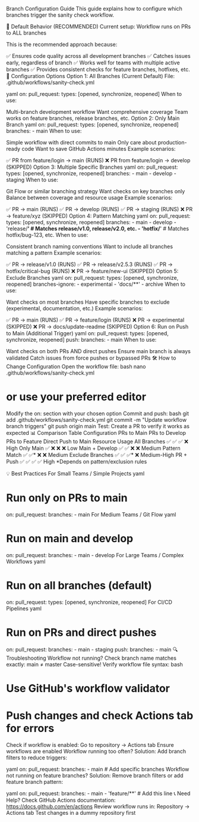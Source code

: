 Branch Configuration Guide
This guide explains how to configure which branches trigger the sanity check workflow.

🎯 Default Behavior (RECOMMENDED)
Current setup: Workflow runs on PRs to ALL branches

This is the recommended approach because:

✅ Ensures code quality across all development branches
✅ Catches issues early, regardless of branch
✅ Works well for teams with multiple active branches
✅ Provides consistent checks for feature branches, hotfixes, etc.
🔧 Configuration Options
Option 1: All Branches (Current Default)
File: .github/workflows/sanity-check.yml

yaml
on:
  pull_request:
    types: [opened, synchronize, reopened]
When to use:

Multi-branch development workflow
Want comprehensive coverage
Team works on feature branches, release branches, etc.
Option 2: Only Main Branch
yaml
on:
  pull_request:
    types: [opened, synchronize, reopened]
    branches:
      - main
When to use:

Simple workflow with direct commits to main
Only care about production-ready code
Want to save GitHub Actions minutes
Example scenarios:

✅ PR from feature/login → main (RUNS)
❌ PR from feature/login → develop (SKIPPED)
Option 3: Multiple Specific Branches
yaml
on:
  pull_request:
    types: [opened, synchronize, reopened]
    branches:
      - main
      - develop
      - staging
When to use:

Git Flow or similar branching strategy
Want checks on key branches only
Balance between coverage and resource usage
Example scenarios:

✅ PR → main (RUNS)
✅ PR → develop (RUNS)
✅ PR → staging (RUNS)
❌ PR → feature/xyz (SKIPPED)
Option 4: Pattern Matching
yaml
on:
  pull_request:
    types: [opened, synchronize, reopened]
    branches:
      - main
      - develop
      - 'release/**'  # Matches release/v1.0, release/v2.0, etc.
      - 'hotfix/**'   # Matches hotfix/bug-123, etc.
When to use:

Consistent branch naming conventions
Want to include all branches matching a pattern
Example scenarios:

✅ PR → release/v1.0 (RUNS)
✅ PR → release/v2.5.3 (RUNS)
✅ PR → hotfix/critical-bug (RUNS)
❌ PR → feature/new-ui (SKIPPED)
Option 5: Exclude Branches
yaml
on:
  pull_request:
    types: [opened, synchronize, reopened]
    branches-ignore:
      - experimental
      - 'docs/**'
      - archive
When to use:

Want checks on most branches
Have specific branches to exclude (experimental, documentation, etc.)
Example scenarios:

✅ PR → main (RUNS)
✅ PR → feature/login (RUNS)
❌ PR → experimental (SKIPPED)
❌ PR → docs/update-readme (SKIPPED)
Option 6: Run on Push to Main (Additional Trigger)
yaml
on:
  pull_request:
    types: [opened, synchronize, reopened]
  push:
    branches:
      - main
When to use:

Want checks on both PRs AND direct pushes
Ensure main branch is always validated
Catch issues from force pushes or bypassed PRs
🛠️ How to Change Configuration
Open the workflow file:
bash
   nano .github/workflows/sanity-check.yml
   # or use your preferred editor
Modify the on: section with your chosen option
Commit and push:
bash
   git add .github/workflows/sanity-check.yml
   git commit -m "Update workflow branch triggers"
   git push origin main
Test: Create a PR to verify it works as expected
📊 Comparison Table
Configuration	PRs to Main	PRs to Develop	PRs to Feature	Direct Push to Main	Resource Usage
All Branches	✅	✅	✅	❌	High
Only Main	✅	❌	❌	❌	Low
Main + Develop	✅	✅	❌	❌	Medium
Pattern Match	✅	✅*	❌	❌	Medium
Exclude Branches	✅	✅	✅*	❌	Medium-High
PR + Push	✅	✅	✅	✅	High
*Depends on pattern/exclusion rules

💡 Best Practices
For Small Teams / Simple Projects
yaml
# Run only on PRs to main
on:
  pull_request:
    branches:
      - main
For Medium Teams / Git Flow
yaml
# Run on main and develop
on:
  pull_request:
    branches:
      - main
      - develop
For Large Teams / Complex Workflows
yaml
# Run on all branches (default)
on:
  pull_request:
    types: [opened, synchronize, reopened]
For CI/CD Pipelines
yaml
# Run on PRs and direct pushes
on:
  pull_request:
    branches:
      - main
      - staging
  push:
    branches:
      - main
🔍 Troubleshooting
Workflow not running?
Check branch name matches exactly:
main ≠ master
Case-sensitive!
Verify workflow file syntax:
bash
   # Use GitHub's workflow validator
   # Push changes and check Actions tab for errors
Check if workflow is enabled:
Go to repository → Actions tab
Ensure workflows are enabled
Workflow running too often?
Solution: Add branch filters to reduce triggers:

yaml
on:
  pull_request:
    branches:
      - main  # Add specific branches
Workflow not running on feature branches?
Solution: Remove branch filters or add feature branch pattern:

yaml
on:
  pull_request:
    branches:
      - main
      - 'feature/**'  # Add this line
📞 Need Help?
Check GitHub Actions documentation: https://docs.github.com/en/actions
Review workflow runs in: Repository → Actions tab
Test changes in a dummy repository first
